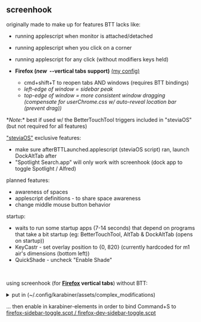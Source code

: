 ## screenhook

originally made to make up for features BTT lacks like:

-   running applescript when monitor is attached/detached
-   running applescript when you click on a corner
-   running applescript for any click (without modifiers keys held)

-   **Firefox (_new_ &nbsp;--vertical tabs support)** [(my config)](https://github.com/steventheworker/ff-chrome-folder)
    -   cmd+shift+T to reopen tabs AND windows (requires BTT bindings)
    -   _left-edge of window = sidebar peak_
    -   _top-edge of window = more consistent window dragging (compensate for userChrome.css w/ auto-reveal location bar (prevent drag))_

\*_Note_:\* best if used w/ the BetterTouchTool triggers included in "steviaOS" (but not required for all features)

["steviaOS"](https://github.com/steventheworker/applescripts) exclusive features:

-   make sure afterBTTLaunched.applescript (steviaOS script) ran, launch DockAltTab after
-   "Spotlight Search.app" will only work with screenhook (dock app to toggle Spotlight / Alfred)

planned features:

-   awareness of spaces
-   applescript definitions - to share space awareness
-   change middle mouse button behavior

startup:

-   waits to run some startup apps (7-14 seconds) that depend on programs that take a bit startup (eg: BetterTouchTool, AltTab & DockAltTab (opens on startup))
-   KeyCastr - set overlay position to {0, 820} (currently hardcoded for m1 air's dimensions (bottom left))
-   QuickShade - uncheck "Enable Shade"

&nbsp;

using screenhook (for **<u>Firefox</u> vertical tabs**) without BTT:

<details>
<summary>put in (~/.config/karabiner/assets/complex_modifications) </summary>

&nbsp;

<details>
<summary>as toggle-firefox-sidebar.json</summary>

```
{
	"title": "Rules for Karabiner-Elements | Tested Version: 11.6.0",
	"rules": [
		{
			"description": "Firefox cmd+s => (applescript) toggle the sidebar and tell screenhook it's visiblity",
			"manipulators": [
				{
					"conditions": [
						{
							"bundle_identifiers": ["^org\\.mozilla\\.firefox$"],
							"type": "frontmost_application_if"
						}
					],
					"from": {
						"key_code": "s",
						"modifiers": {
							"mandatory": ["command"]
						}
					},
					"to": [
						{
							"shell_command":
                            "osascript -e 'run script \"'/Users/YOUR_USER_NAME/Desktop/firefox-sidebar-toggle.scpt'\"'"
						}
					],
					"type": "basic"
				}
			]
		}
	]
}
```

</details>
<details>
<summary>as toggle-firefox-dev-sidebar.json</summary>

```
{
	"title": "Rules for Karabiner-Elements | Tested Version: 11.6.0",
	"rules": [
		{
			"description": "Firefox (dev) cmd+s => (applescript) toggle the sidebar and tell screenhook it's visiblity",
			"manipulators": [
				{
					"conditions": [
						{
							"bundle_identifiers": ["^org\\.mozilla\\.firefoxdeveloperedition$"],
							"type": "frontmost_application_if"
						}
					],
					"from": {
						"key_code": "s",
						"modifiers": {
							"mandatory": ["command"]
						}
					},
					"to": [
						{
							"shell_command":
                            "osascript -e 'run script \"'/Users/YOUR_USER_NAME/Desktop/firefox-dev-sidebar-toggle.scpt'\"'"
						}
					],
					"type": "basic"
				}
			]
		}
	]
}
```

</details>

&nbsp;

Change the "shell_path" to the path (of the .scpt),

or, if you replace "YOUR_USERNAME" in the example string, it will look on the Desktop

&nbsp;

</details>

... then enable in karabiner-elements in order to bind Command+S to [firefox-sidebar-toggle.scpt / firefox-dev-sidebar-toggle.scpt](https://github.com/steventheworker/applescripts/blob/main/firefox-dev-sidebar-toggle.applescript)

